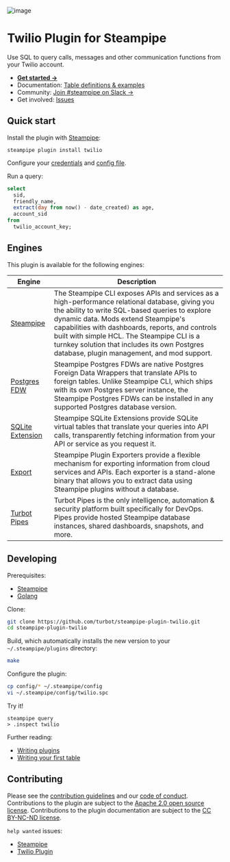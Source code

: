 ![image](https://hub.steampipe.io/images/plugins/turbot/twilio-social-graphic.png)

# Twilio Plugin for Steampipe

Use SQL to query calls, messages and other communication functions from your Twilio account.

- **[Get started →](https://hub.steampipe.io/plugins/turbot/twilio)**
- Documentation: [Table definitions & examples](https://hub.steampipe.io/plugins/turbot/twilio/tables)
- Community: [Join #steampipe on Slack →](https://turbot.com/community/join)
- Get involved: [Issues](https://github.com/turbot/steampipe-plugin-twilio/issues)

## Quick start

Install the plugin with [Steampipe](https://steampipe.io):

```shell
steampipe plugin install twilio
```

Configure your [credentials](https://hub.steampipe.io/plugins/turbot/twilio#credentials) and [config file](https://hub.steampipe.io/plugins/turbot/twilio#configuration).

Run a query:

```sql
select
  sid,
  friendly_name,
  extract(day from now() - date_created) as age,
  account_sid
from
  twilio_account_key;
```

## Engines

This plugin is available for the following engines:

| Engine        | Description
|---------------|------------------------------------------
| [Steampipe](https://steampipe.io/docs) | The Steampipe CLI exposes APIs and services as a high-performance relational database, giving you the ability to write SQL-based queries to explore dynamic data. Mods extend Steampipe's capabilities with dashboards, reports, and controls built with simple HCL. The Steampipe CLI is a turnkey solution that includes its own Postgres database, plugin management, and mod support.
| [Postgres FDW](https://steampipe.io/docs/steampipe_postgres/index) | Steampipe Postgres FDWs are native Postgres Foreign Data Wrappers that translate APIs to foreign tables. Unlike Steampipe CLI, which ships with its own Postgres server instance, the Steampipe Postgres FDWs can be installed in any supported Postgres database version.
| [SQLite Extension](https://steampipe.io/docs//steampipe_sqlite/index) | Steampipe SQLite Extensions provide SQLite virtual tables that translate your queries into API calls, transparently fetching information from your API or service as you request it.
| [Export](https://steampipe.io/docs/steampipe_export/index) | Steampipe Plugin Exporters provide a flexible mechanism for exporting information from cloud services and APIs. Each exporter is a stand-alone binary that allows you to extract data using Steampipe plugins without a database.
| [Turbot Pipes](https://turbot.com/pipes/docs) | Turbot Pipes is the only intelligence, automation & security platform built specifically for DevOps. Pipes provide hosted Steampipe database instances, shared dashboards, snapshots, and more.

## Developing

Prerequisites:

- [Steampipe](https://steampipe.io/downloads)
- [Golang](https://golang.org/doc/install)

Clone:

```sh
git clone https://github.com/turbot/steampipe-plugin-twilio.git
cd steampipe-plugin-twilio
```

Build, which automatically installs the new version to your `~/.steampipe/plugins` directory:

```sh
make
```

Configure the plugin:

```sh
cp config/* ~/.steampipe/config
vi ~/.steampipe/config/twilio.spc
```

Try it!

```shell
steampipe query
> .inspect twilio
```

Further reading:

- [Writing plugins](https://steampipe.io/docs/develop/writing-plugins)
- [Writing your first table](https://steampipe.io/docs/develop/writing-your-first-table)

## Contributing

Please see the [contribution guidelines](https://github.com/turbot/steampipe/blob/main/CONTRIBUTING.md) and our [code of conduct](https://github.com/turbot/steampipe/blob/main/CODE_OF_CONDUCT.md). Contributions to the plugin are subject to the [Apache 2.0 open source license](https://github.com/turbot/steampipe-plugin-twilio/blob/main/LICENSE). Contributions to the plugin documentation are subject to the [CC BY-NC-ND license](https://github.com/turbot/steampipe-plugin-twilio/blob/main/docs/LICENSE).

`help wanted` issues:

- [Steampipe](https://github.com/turbot/steampipe/labels/help%20wanted)
- [Twilio Plugin](https://github.com/turbot/steampipe-plugin-twilio/labels/help%20wanted)
